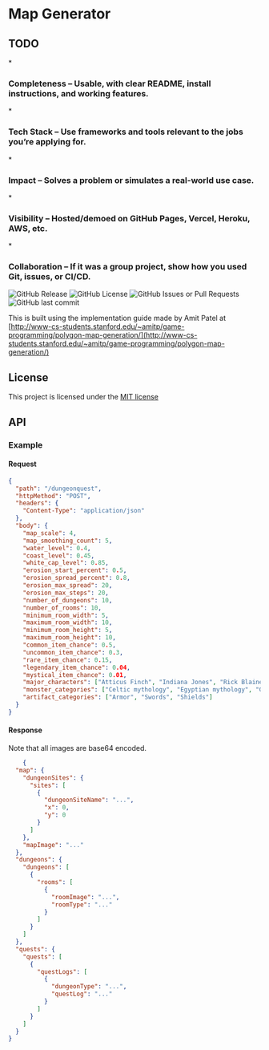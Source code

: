 <h1>Map Generator</h1>

<h2>TODO</h2>
* <h3>Completeness – Usable, with clear README, install instructions, and working features.</h3>
* <h3>Tech Stack – Use frameworks and tools relevant to the jobs you’re applying for.</h3>
* <h3>Impact – Solves a problem or simulates a real-world use case.</h3>
* <h3>Visibility – Hosted/demoed on GitHub Pages, Vercel, Heroku, AWS, etc.</h3>
* <h3>Collaboration – If it was a group project, show how you used Git, issues, or CI/CD.</h3>

![GitHub Release](https://img.shields.io/github/v/release/davidAllenStephan/map)
![GitHub License](https://img.shields.io/github/license/davidAllenStephan/map)
![GitHub Issues or Pull Requests](https://img.shields.io/github/issues/davidAllenStephan/map)
![GitHub last commit](https://img.shields.io/github/last-commit/davidAllenStephan/map)


This is built using the implementation guide made by Amit Patel at [http://www-cs-students.stanford.edu/~amitp/game-programming/polygon-map-generation/](http://www-cs-students.stanford.edu/~amitp/game-programming/polygon-map-generation/) 

## License
This project is licensed under the [MIT license](http://opensource.org/licenses/mit-license.php)


## API
### Example
#### Request
```json
{
  "path": "/dungeonquest",
  "httpMethod": "POST",
  "headers": {
    "Content-Type": "application/json"
  },
  "body": {
    "map_scale": 4,
    "map_smoothing_count": 5,
    "water_level": 0.4,
    "coast_level": 0.45,
    "white_cap_level": 0.85,
    "erosion_start_percent": 0.5,
    "erosion_spread_percent": 0.8,
    "erosion_max_spread": 20,
    "erosion_max_steps": 20,
    "number_of_dungeons": 10,
    "number_of_rooms": 10,
    "minimum_room_width": 5,
    "maximum_room_width": 10,
    "minimum_room_height": 5,
    "maximum_room_height": 10,
    "common_item_chance": 0.5,
    "uncommon_item_chance": 0.3,
    "rare_item_chance": 0.15,
    "legendary_item_chance": 0.04,
    "mystical_item_chance": 0.01,
    "major_characters": ["Atticus Finch", "Indiana Jones", "Rick Blaine"],
    "monster_categories": ["Celtic mythology", "Egyptian mythology", "Greek mythology"],
    "artifact_categories": ["Armor", "Swords", "Shields"]
  }
}
```
#### Response
Note that all images are base64 encoded.

```json
    {
  "map": {
    "dungeonSites": {
      "sites": [
        {
          "dungeonSiteName": "...",
          "x": 0,
          "y": 0
        }
      ]
    },
    "mapImage": "..."
  },
  "dungeons": {
    "dungeons": [
      {
        "rooms": [
          {
            "roomImage": "...",
            "roomType": "..."
          }
        ]
      }
    ]
  },
  "quests": {
    "quests": [
      {
        "questLogs": [
          {
            "dungeonType": "...",
            "questLog": "..."
          }
        ]
      }
    ]
  }
}
```
